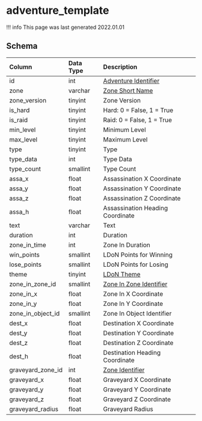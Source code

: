 # adventure_template

!!! info
	This page was last generated 2022.01.01

## Schema

| Column | Data Type | Description |
| :--- | :--- | :--- |
| id | int | [Adventure Identifier](adventure_details.md) |
| zone | varchar | [Zone Short Name](../../../../server/zones/zone-list) |
| zone_version | tinyint | Zone Version |
| is_hard | tinyint | Hard: 0 = False, 1 = True |
| is_raid | tinyint | Raid: 0 = False, 1 = True |
| min_level | tinyint | Minimum Level |
| max_level | tinyint | Maximum Level |
| type | tinyint | Type |
| type_data | int | Type Data |
| type_count | smallint | Type Count |
| assa_x | float | Assassination X Coordinate |
| assa_y | float | Assassination Y Coordinate |
| assa_z | float | Assassination Z Coordinate |
| assa_h | float | Assassination Heading Coordinate |
| text | varchar | Text |
| duration | int | Duration |
| zone_in_time | int | Zone In Duration |
| win_points | smallint | LDoN Points for Winning |
| lose_points | smallint | LDoN Points for Losing |
| theme | tinyint | [LDoN Theme](../../../../server/zones/ldon-themes) |
| zone_in_zone_id | smallint | [Zone In Zone Identifier](../../../../server/zones/zone-list) |
| zone_in_x | float | Zone In X Coordinate |
| zone_in_y | float | Zone In Y Coordinate |
| zone_in_object_id | smallint | Zone In Object Identifier |
| dest_x | float | Destination X Coordinate |
| dest_y | float | Destination Y Coordinate |
| dest_z | float | Destination Z Coordinate |
| dest_h | float | Destination Heading Coordinate |
| graveyard_zone_id | int | [Zone Identifier](../../../../server/zones/zone-list) |
| graveyard_x | float | Graveyard X Coordinate |
| graveyard_y | float | Graveyard Y Coordinate |
| graveyard_z | float | Graveyard Z Coordinate |
| graveyard_radius | float | Graveyard Radius |

